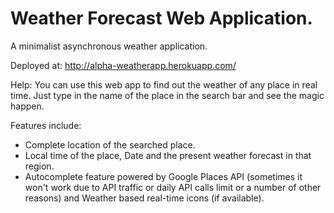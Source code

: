 # Weather Forecast Web Application.

A minimalist asynchronous weather application.

Deployed at: http://alpha-weatherapp.herokuapp.com/

Help: You can use this web app to find out the weather of any place in real time. Just type in the name of the place in the search bar and see the magic happen.

Features include: 

* Complete location of the searched place.
* Local time of the place, Date and the present weather forecast in that region.
* Autocomplete feature powered by Google Places API (sometimes it won't work due to API traffic or daily API calls limit or a number of other reasons) and Weather based real-time icons (if available).
